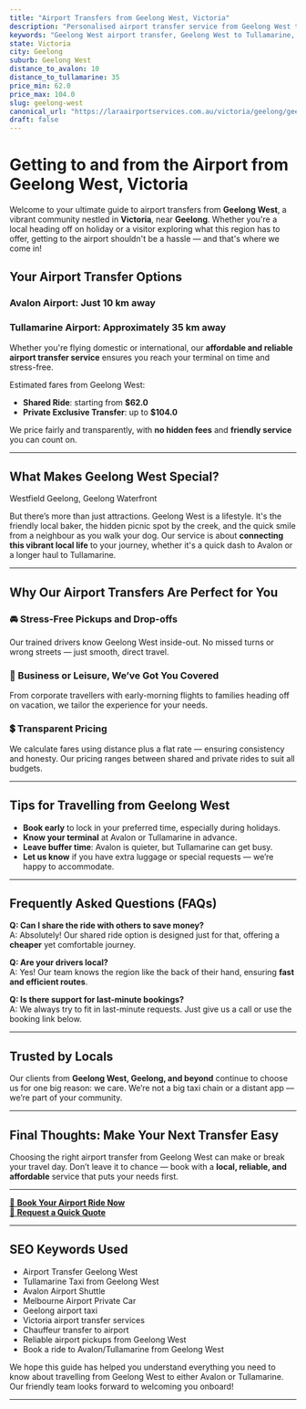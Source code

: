 ```yaml
---
title: "Airport Transfers from Geelong West, Victoria"
description: "Personalised airport transfer service from Geelong West to Avalon and Tullamarine airports. Enjoy a smooth, affordable ride with us!"
keywords: "Geelong West airport transfer, Geelong West to Tullamarine, Geelong West to Avalon, airport taxi Geelong West, private airport transfer Geelong West, shared ride Geelong West, Geelong West transfers, airport shuttle Geelong West, book Geelong West airport taxi, affordable Geelong West airport transfer, Geelong West airport transfer service, airport transfer Geelong, airport transfer Melbourne, Melbourne airport taxi, airport transfers Victoria, Tullamarine airport shuttle, Avalon airport transfers, Melbourne private transfer, airport transport services Melbourne"
state: Victoria
city: Geelong
suburb: Geelong West
distance_to_avalon: 10
distance_to_tullamarine: 35
price_min: 62.0
price_max: 104.0
slug: geelong-west
canonical_url: "https://laraairportservices.com.au/victoria/geelong/geelong-west/"
draft: false
---
```


# Getting to and from the Airport from Geelong West, Victoria

Welcome to your ultimate guide to airport transfers from **Geelong West**, a vibrant community nestled in **Victoria**, near **Geelong**. Whether you're a local heading off on holiday or a visitor exploring what this region has to offer, getting to the airport shouldn't be a hassle — and that's where we come in!

## Your Airport Transfer Options

### Avalon Airport: Just 10 km away  
### Tullamarine Airport: Approximately 35 km away

Whether you're flying domestic or international, our **affordable and reliable airport transfer service** ensures you reach your terminal on time and stress-free.

Estimated fares from Geelong West:
- **Shared Ride**: starting from **$62.0**
- **Private Exclusive Transfer**: up to **$104.0**

We price fairly and transparently, with **no hidden fees** and **friendly service** you can count on.

---

## What Makes Geelong West Special?

Westfield Geelong, Geelong Waterfront

But there’s more than just attractions. Geelong West is a lifestyle. It's the friendly local baker, the hidden picnic spot by the creek, and the quick smile from a neighbour as you walk your dog. Our service is about **connecting this vibrant local life** to your journey, whether it's a quick dash to Avalon or a longer haul to Tullamarine.

---

## Why Our Airport Transfers Are Perfect for You

### 🚘 Stress-Free Pickups and Drop-offs
Our trained drivers know Geelong West inside-out. No missed turns or wrong streets — just smooth, direct travel.

### 💼 Business or Leisure, We’ve Got You Covered
From corporate travellers with early-morning flights to families heading off on vacation, we tailor the experience for your needs.

### 💲 Transparent Pricing
We calculate fares using distance plus a flat rate — ensuring consistency and honesty. Our pricing ranges between shared and private rides to suit all budgets.

---

## Tips for Travelling from Geelong West

- **Book early** to lock in your preferred time, especially during holidays.
- **Know your terminal** at Avalon or Tullamarine in advance.
- **Leave buffer time**: Avalon is quieter, but Tullamarine can get busy.
- **Let us know** if you have extra luggage or special requests — we’re happy to accommodate.

---

## Frequently Asked Questions (FAQs)

**Q: Can I share the ride with others to save money?**  
A: Absolutely! Our shared ride option is designed just for that, offering a **cheaper** yet comfortable journey.

**Q: Are your drivers local?**  
A: Yes! Our team knows the region like the back of their hand, ensuring **fast and efficient routes**.

**Q: Is there support for last-minute bookings?**  
A: We always try to fit in last-minute requests. Just give us a call or use the booking link below.

---

## Trusted by Locals

Our clients from **Geelong West, Geelong, and beyond** continue to choose us for one big reason: we care. We’re not a big taxi chain or a distant app — we’re part of your community.

---

## Final Thoughts: Make Your Next Transfer Easy

Choosing the right airport transfer from Geelong West can make or break your travel day. Don’t leave it to chance — book with a **local, reliable, and affordable** service that puts your needs first.

---

[📅 **Book Your Airport Ride Now**](https://laraairportservices.square.site/s/appointments)  
[📧 **Request a Quick Quote**](https://laraairportservices.square.site/contact-us)

---

## SEO Keywords Used
- Airport Transfer Geelong West
- Tullamarine Taxi from Geelong West
- Avalon Airport Shuttle
- Melbourne Airport Private Car
- Geelong airport taxi
- Victoria airport transfer services
- Chauffeur transfer to airport
- Reliable airport pickups from Geelong West
- Book a ride to Avalon/Tullamarine from Geelong West

We hope this guide has helped you understand everything you need to know about travelling from Geelong West to either Avalon or Tullamarine. Our friendly team looks forward to welcoming you onboard!

---
